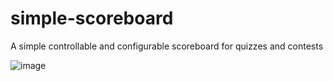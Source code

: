 # simple-scoreboard
A simple controllable and configurable scoreboard for quizzes and contests

![image](https://user-images.githubusercontent.com/647321/179219189-ca88c996-da36-437d-b30a-ca02d5635e5e.png)
